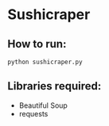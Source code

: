 # Sushicraper
## How to run:
```
python sushicraper.py
```

## Libraries required:
- Beautiful Soup
- requests
